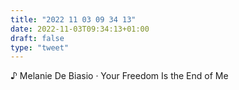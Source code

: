 ```yaml
---
title: "2022 11 03 09 34 13"
date: 2022-11-03T09:34:13+01:00
draft: false
type: "tweet"
---
```


♪ Melanie De Biasio · Your Freedom Is the End of Me
